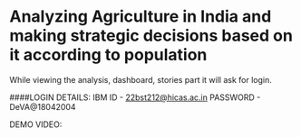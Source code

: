 # Analyzing Agriculture in India and making strategic decisions based on it according to population

While viewing the analysis, dashboard, stories part it will ask for login.

####LOGIN DETAILS:
IBM ID - 22bst212@hicas.ac.in
PASSWORD - DeVA@18042004

DEMO VIDEO: 

